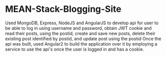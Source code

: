 # MEAN-Stack-Blogging-Site

Used MongoDB, Express, NodeJS and AngularJS to develop api for user to be able to log in using username and password, obtain JWT cookie and read their posts, using the postid, create and save new posts, delete their existing post identified by postid, and update post using the postid
Once the api was built, used Angular2 to build the application over it by employing a service to use the api's once the user is logged in and has a cookie. 
